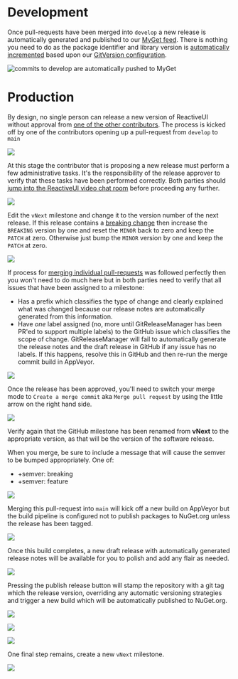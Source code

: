 
# Development

Once pull-requests have been merged into `develop` a new release is automatically generated and published to our [MyGet feed](pre-release-builds.md). There is nothing you need to do as the package identifier and library version is [automatically incremented](semantic-versioning.md) based upon our [GitVersion configuration](https://github.com/reactiveui/ReactiveUI/blob/develop/GitVersion.yml).

![commits to develop are automatically pushed to MyGet](/contribute/maintainers/commits-to-develop-are-automatically-pushed-to-myget.png)

# Production

By design, no single person can release a new version of ReactiveUI without approval from [one of the other contributors](https://github.com/orgs/reactiveui/teams/contributors). The process is kicked off by one of the contributors opening up a pull-request from `develop` to `main`

![](/contribute/maintainers/create-a-pull-request-from-develop-to-master.png)

At this stage the contributor that is proposing a new release must perform a few administrative tasks. It's the responsibility of the release approver to verify that these tasks have been performed correctly. Both parties should [jump into the ReactiveUI video chat room](https://appear.in/reactiveui) before proceeding any further.

![](/contribute/maintainers/pull-request-review-required.png)

Edit the `vNext` milestone and change it to the version number of the next release. If this release contains a [breaking change](semantic-versioning.md) then increase the `BREAKING` version by one and reset the `MINOR` back to zero and keep the `PATCH` at zero. Otherwise just bump the `MINOR` version by one and keep the `PATCH` at zero.

![](/contribute/maintainers/click-edit-vnext-milestone-button.png)

If process for [merging individual pull-requests](merging-pull-requests.md) was followed perfectly then you won't need to do much here but in both parties need to verify that all issues that have been assigned to a milestone:

* Has a prefix which classifies the type of change and clearly explained what was changed because our release notes are automatically generated from this information.
* Have _one_ label assigned \(no, more until GitReleaseManager has been PR'ed to support multiple labels\) to the GitHub issue which classifies the scope of change. GitReleaseManager will fail to automatically generate the release notes and the draft release in GitHub if any issue has no labels. If this happens, resolve this in GitHub and then re-run the merge commit build in AppVeyor.

![](/contribute/maintainers/ensure-all-issues-assigned-to-a-milestone-are-labeled.png)

Once the release has been approved, you'll need to switch your merge mode to `Create a merge commit` aka `Merge pull request` by using the little arrow on the right hand side.

![](/contribute/maintainers/merge-commit-option.png)

Verify again that the GitHub milestone has been renamed from **vNext** to the appropriate version, as that will be the version of the software release.

When you merge, be sure to include a message that will cause the semver to be bumped appropriately. One of:

* +semver: breaking
* +semver: feature

![](/contribute/maintainers/merge-commit.png)

Merging this pull-request into `main` will kick off a new build on AppVeyor but the build pipeline is configured not to publish packages to NuGet.org unless the release has been tagged.

![](/contribute/maintainers/commits-to-master-do-not-automatically-publish-to-nuget.png)

Once this build completes, a new draft release with automatically generated release notes will be available for you to polish and add any flair as needed.

![](/contribute/maintainers/edit-release-notes.png)

Pressing the publish release button will stamp the repository with a git tag which the release version, overriding any automatic versioning strategies and trigger a new build which will be automatically published to NuGet.org.

![](/contribute/maintainers/stamp-repository-and-publish-release.png)

![](/contribute/maintainers/pull-request-into-master-then-publish-tag-to-release.png)

![](/contribute/maintainers/tagged-releases-automatically-publish-to-nuget.png)

One final step remains, create a new `vNext` milestone.

![](/contribute/maintainers/create-new-vnext-milestone.png)

